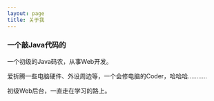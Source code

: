 ```yaml
---
layout: page
title: 关于我 
---
```

<h3> 一个敲Java代码的 </h3> 
一个初级的Java码农，从事Web开发。
<p>
爱折腾一些电脑硬件、外设周边等，一个会修电脑的Coder，哈哈哈...........
<p>
初级Web后台，一直走在学习的路上。
<p>
